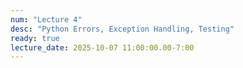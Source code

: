 ```yaml
---
num: "Lecture 4"
desc: "Python Errors, Exception Handling, Testing"
ready: true
lecture_date: 2025-10-07 11:00:00.00-7:00
---
```

